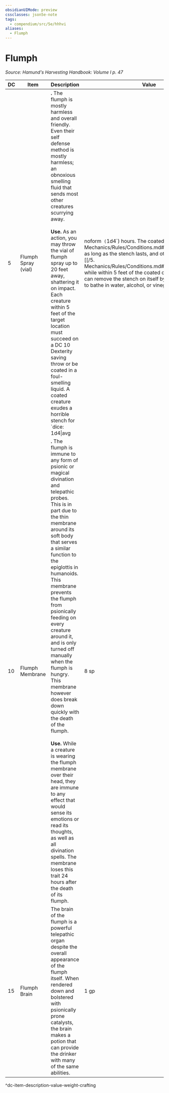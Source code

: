 ```yaml
---
obsidianUIMode: preview
cssclasses: json5e-note
tags:
  - compendium/src/5e/hhhvi
aliases:
  - Flumph
---
```

# Flumph
*Source: Hamund's Harvesting Handbook: Volume I p. 47* 

| DC | Item | Description | Value | Weight | Crafting |
|----|------|-------------|-------|--------|----------|
| 5 | Flumph Spray (vial) | **.** The flumph is mostly harmless and overall friendly. Even their self defense method is mostly harmless; an obnoxious smelling fluid that sends most other creatures scurrying away.<br /><br />**Use.** As an action, you may throw the vial of flumph spray up to 20 feet away, shattering it on impact. Each creature within 5 feet of the target location must succeed on a DC 10 Dexterity saving throw or be coated in a foul-smelling liquid. A coated creature exudes a horrible stench for `dice: 1d4\|avg|noform` (`1d4`) hours. The coated creature is [[/5. Mechanics/Rules/Conditions.md#poisoned\|poisoned]] as long as the stench lasts, and other creatures are [[/5. Mechanics/Rules/Conditions.md#poisoned\|poisoned]] while within 5 feet of the coated creature. A creature can remove the stench on itself by using a short rest to bathe in water, alcohol, or vinegar. | 1 sp | 1 lb | — |
| 10 | Flumph Membrane | **.** The flumph is immune to any form of psionic or magical divination and telepathic probes. This is in part due to the thin membrane around its soft body that serves a similar function to the epiglottis in humanoids. This membrane prevents the flumph from psionically feeding on every creature around it, and is only turned off manually when the flumph is hungry. This membrane however does break down quickly with the death of the flumph.<br /><br />**Use.** While a creature is wearing the flumph membrane over their head, they are immune to any effect that would sense its emotions or read its thoughts, as well as all divination spells. The membrane loses this trait 24 hours after the death of its flumph. | 8 sp | 2 lb | [[5. Mechanics/Items/Mood Cap.md\|Mood Cap]] |
| 15 | Flumph Brain | The brain of the flumph is a powerful telepathic organ despite the overall appearance of the flumph itself. When rendered down and bolstered with psionically prone catalysts, the brain makes a potion that can provide the drinker with many of the same abilities. | 1 gp | 2 lb | [[5. Mechanics/Items/Potion Of Mind Reading.md\|Potion of Mind Reading]] |
^dc-item-description-value-weight-crafting
